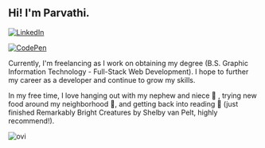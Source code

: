 ## Hi! I'm Parvathi.

[![LinkedIn](https://img.shields.io/badge/linkedin-%230077B5.svg?style=for-the-badge&logo=linkedin&logoColor=white)](https://www.linkedin.com/in/parvathi-kumar)

[![CodePen](https://img.shields.io/badge/CodePen-white?&logo=codepen&logoColor=black)](https://www.codepen.io/paaaarv)


Currently, I'm freelancing as I work on obtaining my degree (B.S. Graphic Information Technology - Full-Stack Web Development). I hope to further my career as a developer and continue to grow my skills. 

In my free time, I love hanging out with my nephew and niece 🛝 , trying new food around my neighborhood 🍲, and getting back into reading 📖 (just finished Remarkably Bright Creatures by Shelby van Pelt, highly recommend!). 
<!--
**paaaarv/paaaarv** is a ✨ _special_ ✨ repository because its `README.md` (this file) appears on your GitHub profile.

-->
<img src="https://github-readme-stats.vercel.app/api/top-langs?username=paaaarv&show_icons=true&locale=en&layout=compact&theme=chartreuse-dark" alt="ovi" />
